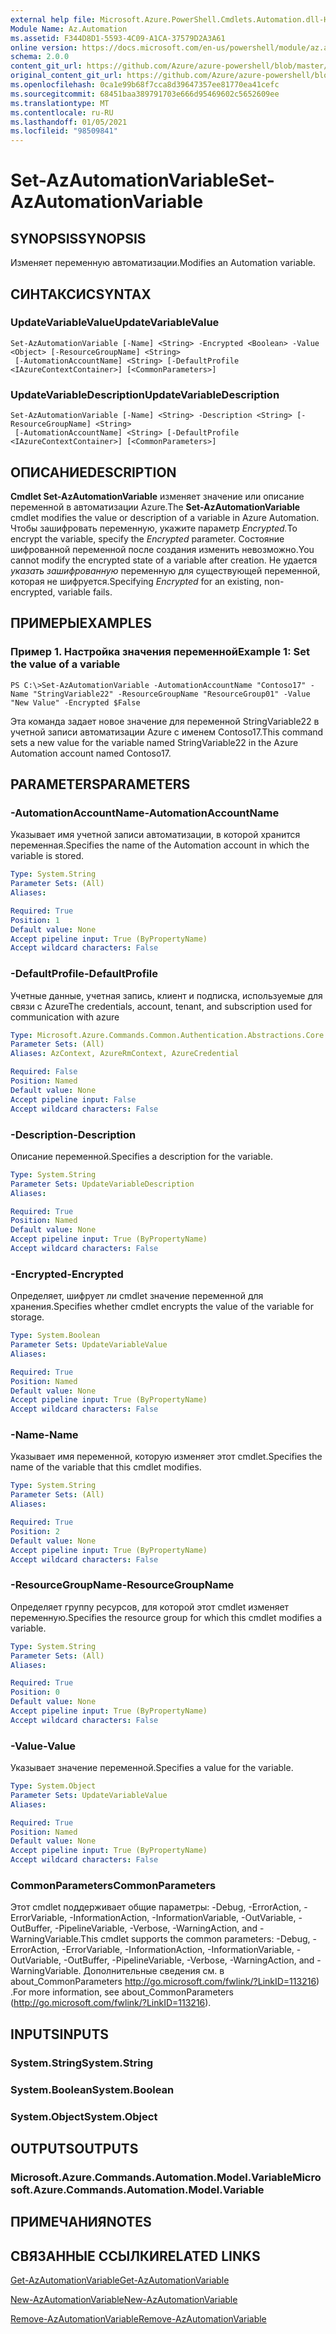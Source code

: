 ```yaml
---
external help file: Microsoft.Azure.PowerShell.Cmdlets.Automation.dll-Help.xml
Module Name: Az.Automation
ms.assetid: F344D8D1-5593-4C09-A1CA-37579D2A3A61
online version: https://docs.microsoft.com/en-us/powershell/module/az.automation/set-azautomationvariable
schema: 2.0.0
content_git_url: https://github.com/Azure/azure-powershell/blob/master/src/Automation/Automation/help/Set-AzAutomationVariable.md
original_content_git_url: https://github.com/Azure/azure-powershell/blob/master/src/Automation/Automation/help/Set-AzAutomationVariable.md
ms.openlocfilehash: 0ca1e99b68f7cca8d39647357ee81770ea41cefc
ms.sourcegitcommit: 68451baa389791703e666d95469602c5652609ee
ms.translationtype: MT
ms.contentlocale: ru-RU
ms.lasthandoff: 01/05/2021
ms.locfileid: "98509841"
---
```

# <span data-ttu-id="25fb4-101">Set-AzAutomationVariable</span><span class="sxs-lookup"><span data-stu-id="25fb4-101">Set-AzAutomationVariable</span></span>

## <span data-ttu-id="25fb4-102">SYNOPSIS</span><span class="sxs-lookup"><span data-stu-id="25fb4-102">SYNOPSIS</span></span>
<span data-ttu-id="25fb4-103">Изменяет переменную автоматизации.</span><span class="sxs-lookup"><span data-stu-id="25fb4-103">Modifies an Automation variable.</span></span>

## <span data-ttu-id="25fb4-104">СИНТАКСИС</span><span class="sxs-lookup"><span data-stu-id="25fb4-104">SYNTAX</span></span>

### <span data-ttu-id="25fb4-105">UpdateVariableValue</span><span class="sxs-lookup"><span data-stu-id="25fb4-105">UpdateVariableValue</span></span>
```
Set-AzAutomationVariable [-Name] <String> -Encrypted <Boolean> -Value <Object> [-ResourceGroupName] <String>
 [-AutomationAccountName] <String> [-DefaultProfile <IAzureContextContainer>] [<CommonParameters>]
```

### <span data-ttu-id="25fb4-106">UpdateVariableDescription</span><span class="sxs-lookup"><span data-stu-id="25fb4-106">UpdateVariableDescription</span></span>
```
Set-AzAutomationVariable [-Name] <String> -Description <String> [-ResourceGroupName] <String>
 [-AutomationAccountName] <String> [-DefaultProfile <IAzureContextContainer>] [<CommonParameters>]
```

## <span data-ttu-id="25fb4-107">ОПИСАНИЕ</span><span class="sxs-lookup"><span data-stu-id="25fb4-107">DESCRIPTION</span></span>
<span data-ttu-id="25fb4-108">**Cmdlet Set-AzAutomationVariable** изменяет значение или описание переменной в автоматизации Azure.</span><span class="sxs-lookup"><span data-stu-id="25fb4-108">The **Set-AzAutomationVariable** cmdlet modifies the value or description of a variable in Azure Automation.</span></span>
<span data-ttu-id="25fb4-109">Чтобы зашифровать переменную, укажите параметр *Encrypted.*</span><span class="sxs-lookup"><span data-stu-id="25fb4-109">To encrypt the variable, specify the *Encrypted* parameter.</span></span>
<span data-ttu-id="25fb4-110">Состояние шифрованной переменной после создания изменить невозможно.</span><span class="sxs-lookup"><span data-stu-id="25fb4-110">You cannot modify the encrypted state of a variable after creation.</span></span>
<span data-ttu-id="25fb4-111">Не удается *указать зашифрованную* переменную для существующей переменной, которая не шифруется.</span><span class="sxs-lookup"><span data-stu-id="25fb4-111">Specifying *Encrypted* for an existing, non-encrypted, variable fails.</span></span>

## <span data-ttu-id="25fb4-112">ПРИМЕРЫ</span><span class="sxs-lookup"><span data-stu-id="25fb4-112">EXAMPLES</span></span>

### <span data-ttu-id="25fb4-113">Пример 1. Настройка значения переменной</span><span class="sxs-lookup"><span data-stu-id="25fb4-113">Example 1: Set the value of a variable</span></span>
```
PS C:\>Set-AzAutomationVariable -AutomationAccountName "Contoso17" -Name "StringVariable22" -ResourceGroupName "ResourceGroup01" -Value "New Value" -Encrypted $False
```

<span data-ttu-id="25fb4-114">Эта команда задает новое значение для переменной StringVariable22 в учетной записи автоматизации Azure с именем Contoso17.</span><span class="sxs-lookup"><span data-stu-id="25fb4-114">This command sets a new value for the variable named StringVariable22 in the Azure Automation account named Contoso17.</span></span>

## <span data-ttu-id="25fb4-115">PARAMETERS</span><span class="sxs-lookup"><span data-stu-id="25fb4-115">PARAMETERS</span></span>

### <span data-ttu-id="25fb4-116">-AutomationAccountName</span><span class="sxs-lookup"><span data-stu-id="25fb4-116">-AutomationAccountName</span></span>
<span data-ttu-id="25fb4-117">Указывает имя учетной записи автоматизации, в которой хранится переменная.</span><span class="sxs-lookup"><span data-stu-id="25fb4-117">Specifies the name of the Automation account in which the variable is stored.</span></span>

```yaml
Type: System.String
Parameter Sets: (All)
Aliases:

Required: True
Position: 1
Default value: None
Accept pipeline input: True (ByPropertyName)
Accept wildcard characters: False
```

### <span data-ttu-id="25fb4-118">-DefaultProfile</span><span class="sxs-lookup"><span data-stu-id="25fb4-118">-DefaultProfile</span></span>
<span data-ttu-id="25fb4-119">Учетные данные, учетная запись, клиент и подписка, используемые для связи с Azure</span><span class="sxs-lookup"><span data-stu-id="25fb4-119">The credentials, account, tenant, and subscription used for communication with azure</span></span>

```yaml
Type: Microsoft.Azure.Commands.Common.Authentication.Abstractions.Core.IAzureContextContainer
Parameter Sets: (All)
Aliases: AzContext, AzureRmContext, AzureCredential

Required: False
Position: Named
Default value: None
Accept pipeline input: False
Accept wildcard characters: False
```

### <span data-ttu-id="25fb4-120">-Description</span><span class="sxs-lookup"><span data-stu-id="25fb4-120">-Description</span></span>
<span data-ttu-id="25fb4-121">Описание переменной.</span><span class="sxs-lookup"><span data-stu-id="25fb4-121">Specifies a description for the variable.</span></span>

```yaml
Type: System.String
Parameter Sets: UpdateVariableDescription
Aliases:

Required: True
Position: Named
Default value: None
Accept pipeline input: True (ByPropertyName)
Accept wildcard characters: False
```

### <span data-ttu-id="25fb4-122">-Encrypted</span><span class="sxs-lookup"><span data-stu-id="25fb4-122">-Encrypted</span></span>
<span data-ttu-id="25fb4-123">Определяет, шифрует ли cmdlet значение переменной для хранения.</span><span class="sxs-lookup"><span data-stu-id="25fb4-123">Specifies whether cmdlet encrypts the value of the variable for storage.</span></span>

```yaml
Type: System.Boolean
Parameter Sets: UpdateVariableValue
Aliases:

Required: True
Position: Named
Default value: None
Accept pipeline input: True (ByPropertyName)
Accept wildcard characters: False
```

### <span data-ttu-id="25fb4-124">-Name</span><span class="sxs-lookup"><span data-stu-id="25fb4-124">-Name</span></span>
<span data-ttu-id="25fb4-125">Указывает имя переменной, которую изменяет этот cmdlet.</span><span class="sxs-lookup"><span data-stu-id="25fb4-125">Specifies the name of the variable that this cmdlet modifies.</span></span>

```yaml
Type: System.String
Parameter Sets: (All)
Aliases:

Required: True
Position: 2
Default value: None
Accept pipeline input: True (ByPropertyName)
Accept wildcard characters: False
```

### <span data-ttu-id="25fb4-126">-ResourceGroupName</span><span class="sxs-lookup"><span data-stu-id="25fb4-126">-ResourceGroupName</span></span>
<span data-ttu-id="25fb4-127">Определяет группу ресурсов, для которой этот cmdlet изменяет переменную.</span><span class="sxs-lookup"><span data-stu-id="25fb4-127">Specifies the resource group for which this cmdlet modifies a variable.</span></span>

```yaml
Type: System.String
Parameter Sets: (All)
Aliases:

Required: True
Position: 0
Default value: None
Accept pipeline input: True (ByPropertyName)
Accept wildcard characters: False
```

### <span data-ttu-id="25fb4-128">-Value</span><span class="sxs-lookup"><span data-stu-id="25fb4-128">-Value</span></span>
<span data-ttu-id="25fb4-129">Указывает значение переменной.</span><span class="sxs-lookup"><span data-stu-id="25fb4-129">Specifies a value for the variable.</span></span>

```yaml
Type: System.Object
Parameter Sets: UpdateVariableValue
Aliases:

Required: True
Position: Named
Default value: None
Accept pipeline input: True (ByPropertyName)
Accept wildcard characters: False
```

### <span data-ttu-id="25fb4-130">CommonParameters</span><span class="sxs-lookup"><span data-stu-id="25fb4-130">CommonParameters</span></span>
<span data-ttu-id="25fb4-131">Этот cmdlet поддерживает общие параметры: -Debug, -ErrorAction, -ErrorVariable, -InformationAction, -InformationVariable, -OutVariable, -OutBuffer, -PipelineVariable, -Verbose, -WarningAction, and -WarningVariable.</span><span class="sxs-lookup"><span data-stu-id="25fb4-131">This cmdlet supports the common parameters: -Debug, -ErrorAction, -ErrorVariable, -InformationAction, -InformationVariable, -OutVariable, -OutBuffer, -PipelineVariable, -Verbose, -WarningAction, and -WarningVariable.</span></span> <span data-ttu-id="25fb4-132">Дополнительные сведения см. в about_CommonParameters http://go.microsoft.com/fwlink/?LinkID=113216) .</span><span class="sxs-lookup"><span data-stu-id="25fb4-132">For more information, see about_CommonParameters (http://go.microsoft.com/fwlink/?LinkID=113216).</span></span>

## <span data-ttu-id="25fb4-133">INPUTS</span><span class="sxs-lookup"><span data-stu-id="25fb4-133">INPUTS</span></span>

### <span data-ttu-id="25fb4-134">System.String</span><span class="sxs-lookup"><span data-stu-id="25fb4-134">System.String</span></span>

### <span data-ttu-id="25fb4-135">System.Boolean</span><span class="sxs-lookup"><span data-stu-id="25fb4-135">System.Boolean</span></span>

### <span data-ttu-id="25fb4-136">System.Object</span><span class="sxs-lookup"><span data-stu-id="25fb4-136">System.Object</span></span>

## <span data-ttu-id="25fb4-137">OUTPUTS</span><span class="sxs-lookup"><span data-stu-id="25fb4-137">OUTPUTS</span></span>

### <span data-ttu-id="25fb4-138">Microsoft.Azure.Commands.Automation.Model.Variable</span><span class="sxs-lookup"><span data-stu-id="25fb4-138">Microsoft.Azure.Commands.Automation.Model.Variable</span></span>

## <span data-ttu-id="25fb4-139">ПРИМЕЧАНИЯ</span><span class="sxs-lookup"><span data-stu-id="25fb4-139">NOTES</span></span>

## <span data-ttu-id="25fb4-140">СВЯЗАННЫЕ ССЫЛКИ</span><span class="sxs-lookup"><span data-stu-id="25fb4-140">RELATED LINKS</span></span>

[<span data-ttu-id="25fb4-141">Get-AzAutomationVariable</span><span class="sxs-lookup"><span data-stu-id="25fb4-141">Get-AzAutomationVariable</span></span>](./Get-AzAutomationVariable.md)

[<span data-ttu-id="25fb4-142">New-AzAutomationVariable</span><span class="sxs-lookup"><span data-stu-id="25fb4-142">New-AzAutomationVariable</span></span>](./New-AzAutomationVariable.md)

[<span data-ttu-id="25fb4-143">Remove-AzAutomationVariable</span><span class="sxs-lookup"><span data-stu-id="25fb4-143">Remove-AzAutomationVariable</span></span>](./Remove-AzAutomationVariable.md)


